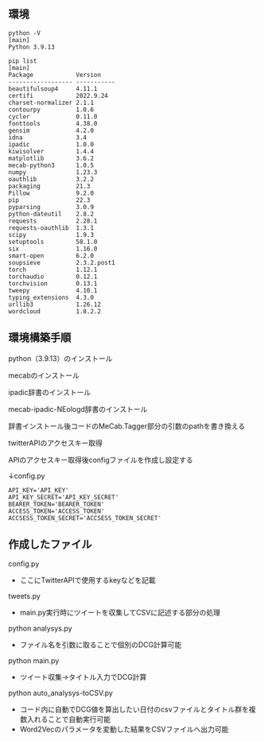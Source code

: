 ## 環境
```
python -V                                                                                  [main]
Python 3.9.13

pip list                                                                                   [main]
Package            Version
------------------ -----------
beautifulsoup4     4.11.1
certifi            2022.9.24
charset-normalizer 2.1.1
contourpy          1.0.6
cycler             0.11.0
fonttools          4.38.0
gensim             4.2.0
idna               3.4
ipadic             1.0.0
kiwisolver         1.4.4
matplotlib         3.6.2
mecab-python3      1.0.5
numpy              1.23.3
oauthlib           3.2.2
packaging          21.3
Pillow             9.2.0
pip                22.3
pyparsing          3.0.9
python-dateutil    2.8.2
requests           2.28.1
requests-oauthlib  1.3.1
scipy              1.9.3
setuptools         58.1.0
six                1.16.0
smart-open         6.2.0
soupsieve          2.3.2.post1
torch              1.12.1
torchaudio         0.12.1
torchvision        0.13.1
tweepy             4.10.1
typing_extensions  4.3.0
urllib3            1.26.12
wordcloud          1.8.2.2
```

## 環境構築手順
python（3.9.13）のインストール

mecabのインストール

ipadic辞書のインストール

mecab-ipadic-NEologd辞書のインストール

辞書インストール後コードのMeCab.Tagger部分の引数のpathを書き換える

twitterAPIのアクセスキー取得

APIのアクセスキー取得後configファイルを作成し設定する

↓config.py
```
API_KEY='API_KEY'
API_KEY_SECRET='API_KEY_SECRET'
BEARER_TOKEN='BEARER_TOKEN'
ACCESS_TOKEN='ACCESS_TOKEN'
ACCSESS_TOKEN_SECRET='ACCSESS_TOKEN_SECRET'
```

## 作成したファイル
config.py
- ここにTwitterAPIで使用するkeyなどを記載

tweets.py
- main.py実行時にツイートを収集してCSVに記述する部分の処理

python analysys.py
- ファイル名を引数に取ることで個別のDCG計算可能

python main.py
- ツイート収集→タイトル入力でDCG計算

python auto_analysys-toCSV.py
- コード内に自動でDCG値を算出したい日付のcsvファイルとタイトル群を複数入れることで自動実行可能
- Word2Vecのパラメータを変動した結果をCSVファイルへ出力可能